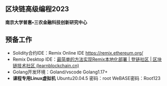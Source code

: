 ## 区块链高级编程2023    
 **南京大学普惠•三农金融科技创新研究中心**     

## 预备工作

- Solidity合约IDE：Remix Online IDE https://remix.ethereum.org/    
- Remix Desktop IDE：[最简单的方法实现Remix本地化部署 | 登链社区 | 区块链技术社区 (learnblockchain.cn)](https://learnblockchain.cn/article/5238)
- Golang开发环境：Goland/vscode Golang1.17+
- **课程专用Linux虚拟机** Ubuntu20.04.5 密码：root    WeBASE密码：Root123

